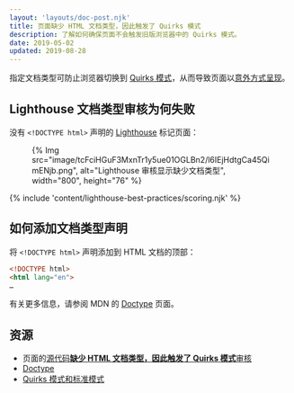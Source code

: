 ```yaml
---
layout: 'layouts/doc-post.njk'
title: 页面缺少 HTML 文档类型，因此触发了 Quirks 模式
description: 了解如何确保页面不会触发旧版浏览器中的 Quirks 模式。
date: 2019-05-02
updated: 2019-08-28
---
```


指定文档类型可防止浏览器切换到 [Quirks 模式](https://developer.mozilla.org/docs/Web/HTML/Quirks_Mode_and_Standards_Mode)，从而导致页面以[意外方式呈现](https://quirks.spec.whatwg.org/#css)。

## Lighthouse 文档类型审核为何失败

没有 `<!DOCTYPE html>` 声明的 [Lighthouse](https://developers.google.com/web/tools/lighthouse/) 标记页面：

<figure>{% Img src="image/tcFciHGuF3MxnTr1y5ue01OGLBn2/l6IEjHdtgCa45QimENjb.png", alt="Lighthouse 审核显示缺少文档类型", width="800", height="76" %}</figure>

{% include 'content/lighthouse-best-practices/scoring.njk' %}

## 如何添加文档类型声明

将 `<!DOCTYPE html>` 声明添加到 HTML 文档的顶部：

```html
<!DOCTYPE html>
<html lang="en">
…
```

有关更多信息，请参阅 MDN 的 [Doctype](https://developer.mozilla.org/docs/Glossary/Doctype) 页面。

## 资源

- 页面的[源代码**缺少 HTML 文档类型，因此触发了 Quirks 模式**审核](https://github.com/GoogleChrome/lighthouse/blob/ecd10efc8230f6f772e672cd4b05e8fbc8a3112d/lighthouse-core/audits/dobetterweb/doctype.js)
- [Doctype](https://developer.mozilla.org/docs/Glossary/Doctype)
- [Quirks 模式和标准模式](https://developer.mozilla.org/docs/Web/HTML/Quirks_Mode_and_Standards_Mode)
